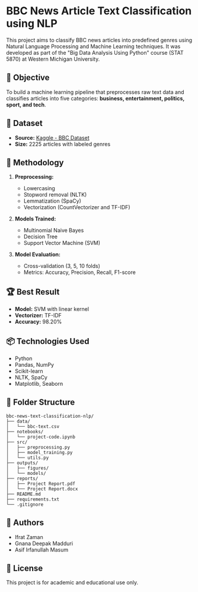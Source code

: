 
# BBC News Article Text Classification using NLP

This project aims to classify BBC news articles into predefined genres using Natural Language Processing and Machine Learning techniques. It was developed as part of the "Big Data Analysis Using Python" course (STAT 5870) at Western Michigan University.

## 📌 Objective
To build a machine learning pipeline that preprocesses raw text data and classifies articles into five categories: **business, entertainment, politics, sport, and tech**.

## 📁 Dataset
- **Source:** [Kaggle - BBC Dataset](https://www.kaggle.com/datasets/sainijagjit/bbc-dataset)
- **Size:** 2225 articles with labeled genres

## 🔧 Methodology
1. **Preprocessing:**
   - Lowercasing
   - Stopword removal (NLTK)
   - Lemmatization (SpaCy)
   - Vectorization (CountVectorizer and TF-IDF)

2. **Models Trained:**
   - Multinomial Naive Bayes
   - Decision Tree
   - Support Vector Machine (SVM)

3. **Model Evaluation:**
   - Cross-validation (3, 5, 10 folds)
   - Metrics: Accuracy, Precision, Recall, F1-score

## 🏆 Best Result
- **Model:** SVM with linear kernel
- **Vectorizer:** TF-IDF
- **Accuracy:** 98.20%

## 📦 Technologies Used
- Python
- Pandas, NumPy
- Scikit-learn
- NLTK, SpaCy
- Matplotlib, Seaborn

## 📂 Folder Structure
```
bbc-news-text-classification-nlp/
├── data/
│   └── bbc-text.csv
├── notebooks/
│   └── project-code.ipynb
├── src/
│   ├── preprocessing.py
│   ├── model_training.py
│   └── utils.py
├── outputs/
│   ├── figures/
│   └── models/
├── reports/
│   ├── Project Report.pdf
│   └── Project Report.docx
├── README.md
├── requirements.txt
└── .gitignore
```

## 📜 Authors
- Ifrat Zaman
- Gnana Deepak Madduri
- Asif Irfanullah Masum


## 🧾 License
This project is for academic and educational use only.
